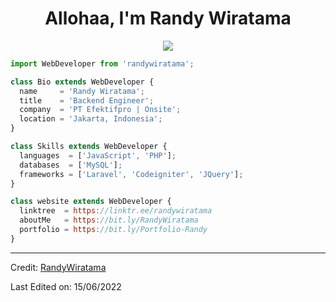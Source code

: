 <div align="center">
  <h1 align="center">Allohaa, I'm Randy Wiratama</h1>
</div>

<p align="center">
  <img src="https://github.com/thompsonemerson/thompsonemerson/raw/master/cover-thompson.png" />
</p>

```js
import WebDeveloper from 'randywiratama';

class Bio extends WebDeveloper {
  name     = 'Randy Wiratama';
  title    = 'Backend Engineer';
  company  = 'PT Efektifpro | Onsite';
  location = 'Jakarta, Indonesia';
}

class Skills extends WebDeveloper {
  languages  = ['JavaScript', 'PHP'];
  databases  = ['MySQL'];
  frameworks = ['Laravel', 'Codeigniter', 'JQuery'];
}

class website extends WebDeveloper {
  linktree  = https://linktr.ee/randywiratama
  aboutMe   = https://bit.ly/RandyWiratama
  portfolio = https://bit.ly/Portfolio-Randy
}
```
----
Credit: [RandyWiratama](https://github.com/RandyWiratamaa)

Last Edited on: 15/06/2022
